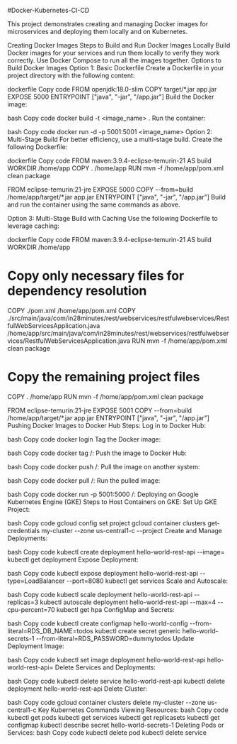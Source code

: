 #Docker-Kubernetes-CI-CD

This project demonstrates creating and managing Docker images for microservices and deploying them locally and on Kubernetes.

Creating Docker Images
Steps to Build and Run Docker Images Locally
Build Docker images for your services and run them locally to verify they work correctly.
Use Docker Compose to run all the images together.
Options to Build Docker Images
Option 1: Basic Dockerfile
Create a Dockerfile in your project directory with the following content:

dockerfile
Copy code
FROM openjdk:18.0-slim
COPY target/*.jar app.jar
EXPOSE 5000
ENTRYPOINT ["java", "-jar", "/app.jar"]
Build the Docker image:

bash
Copy code
docker build -t <image_name> .
Run the container:

bash
Copy code
docker run -d -p 5001:5001 <image_name>
Option 2: Multi-Stage Build
For better efficiency, use a multi-stage build. Create the following Dockerfile:

dockerfile
Copy code
FROM maven:3.9.4-eclipse-temurin-21 AS build
WORKDIR /home/app
COPY . /home/app
RUN mvn -f /home/app/pom.xml clean package

FROM eclipse-temurin:21-jre
EXPOSE 5000
COPY --from=build /home/app/target/*.jar app.jar
ENTRYPOINT ["java", "-jar", "/app.jar"]
Build and run the container using the same commands as above.

Option 3: Multi-Stage Build with Caching
Use the following Dockerfile to leverage caching:

dockerfile
Copy code
FROM maven:3.9.4-eclipse-temurin-21 AS build
WORKDIR /home/app

# Copy only necessary files for dependency resolution
COPY ./pom.xml /home/app/pom.xml
COPY ./src/main/java/com/in28minutes/rest/webservices/restfulwebservices/RestfulWebServicesApplication.java /home/app/src/main/java/com/in28minutes/rest/webservices/restfulwebservices/RestfulWebServicesApplication.java
RUN mvn -f /home/app/pom.xml clean package

# Copy the remaining project files
COPY . /home/app
RUN mvn -f /home/app/pom.xml clean package

FROM eclipse-temurin:21-jre
EXPOSE 5001
COPY --from=build /home/app/target/*.jar app.jar
ENTRYPOINT ["java", "-jar", "/app.jar"]
Pushing Docker Images to Docker Hub
Steps:
Log in to Docker Hub:

bash
Copy code
docker login
Tag the Docker image:

bash
Copy code
docker tag <local-image-name> <your-dockerhub-username>/<repository-name>:<tag>
Push the image to Docker Hub:

bash
Copy code
docker push <your-dockerhub-username>/<repository-name>:<tag>
Pull the image on another system:

bash
Copy code
docker pull <your-dockerhub-username>/<repository-name>:<tag>
Run the pulled image:

bash
Copy code
docker run -p 5001:5000 <your-dockerhub-username>/<repository-name>:<tag>
Deploying on Google Kubernetes Engine (GKE)
Steps to Host Containers on GKE:
Set Up GKE Project:

bash
Copy code
gcloud config set project <project-id>
gcloud container clusters get-credentials my-cluster --zone us-central1-c --project <project-id>
Create and Manage Deployments:

bash
Copy code
kubectl create deployment hello-world-rest-api --image=<docker-image>
kubectl get deployment
Expose Deployment:

bash
Copy code
kubectl expose deployment hello-world-rest-api --type=LoadBalancer --port=8080
kubectl get services
Scale and Autoscale:

bash
Copy code
kubectl scale deployment hello-world-rest-api --replicas=3
kubectl autoscale deployment hello-world-rest-api --max=4 --cpu-percent=70
kubectl get hpa
ConfigMap and Secrets:

bash
Copy code
kubectl create configmap hello-world-config --from-literal=RDS_DB_NAME=todos
kubectl create secret generic hello-world-secrets-1 --from-literal=RDS_PASSWORD=dummytodos
Update Deployment Image:

bash
Copy code
kubectl set image deployment hello-world-rest-api hello-world-rest-api=<new-docker-image>
Delete Services and Deployments:

bash
Copy code
kubectl delete service hello-world-rest-api
kubectl delete deployment hello-world-rest-api
Delete Cluster:

bash
Copy code
gcloud container clusters delete my-cluster --zone us-central1-c
Key Kubernetes Commands
Viewing Resources:
bash
Copy code
kubectl get pods
kubectl get services
kubectl get replicasets
kubectl get configmap
kubectl describe secret hello-world-secrets-1
Deleting Pods or Services:
bash
Copy code
kubectl delete pod <pod-name>
kubectl delete service <service-name>

 

